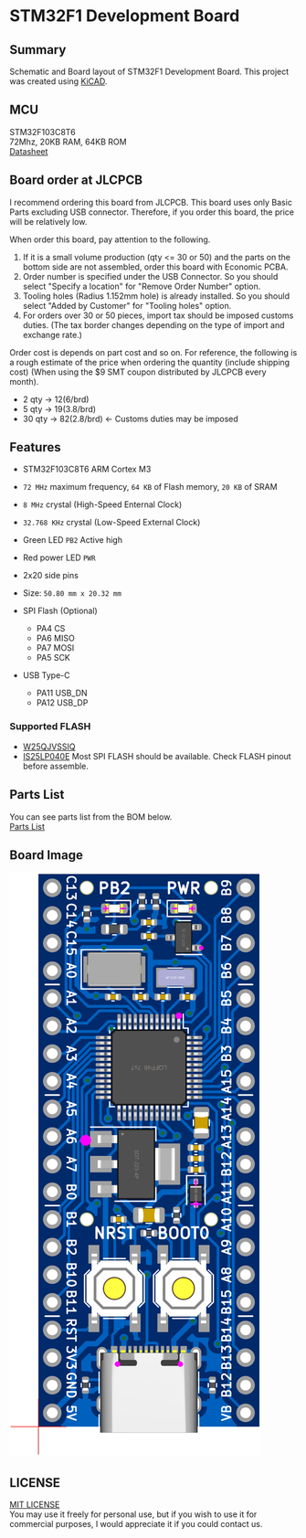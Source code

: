 # STM32F1 Development Board

## Summary
Schematic and Board layout of STM32F1 Development Board. This project was created using [KiCAD](https://www.kicad.org/).

## MCU
STM32F103C8T6  
72Mhz, 20KB RAM, 64KB ROM  
[Datasheet](https://www.st.com/resource/en/datasheet/stm32f103cb.pdf)

## Board order at JLCPCB
I recommend ordering this board from JLCPCB. This board uses only Basic Parts excluding USB connector. Therefore, if you order this board, the price will be relatively low. 

When order this board, pay attention to the following.
1. If it is a small volume production (qty <= 30 or 50) and the parts on the bottom side are not assembled, order this board with Economic PCBA.
2. Order number is specified under the USB Connector. So you should select "Specify a location" for "Remove Order Number" option. 
3. Tooling holes (Radius 1.152mm hole) is already installed. So you should select "Added by Customer" for "Tooling holes" option.
4. For orders over 30 or 50 pieces, import tax should be imposed customs duties. (The tax border changes depending on the type of import and exchange rate.)

Order cost is depends on part cost and so on. For reference, the following is a rough estimate of the price when ordering the quantity (include shipping cost) (When using the $9 SMT coupon distributed by JLCPCB every month).
*  2 qty -> $12 ($6/brd)
*  5 qty -> $19 ($3.8/brd)
* 30 qty -> $82 ($2.8/brd) <- Customs duties may be imposed

## Features
* STM32F103C8T6 ARM Cortex M3
* `72 MHz` maximum frequency, `64 KB` of Flash memory, `20 KB` of SRAM
* `8 MHz` crystal (High-Speed Enternal Clock)
* `32.768 KHz` crystal (Low-Speed External Clock)
* Green LED `PB2` Active high
* Red power LED `PWR`
* 2x20 side pins
* Size: `50.80 mm x 20.32 mm`

* SPI Flash (Optional)
  * PA4 CS
  * PA6 MISO
  * PA7 MOSI
  * PA5 SCK

* USB Type-C
  * PA11 USB_DN
  * PA12 USB_DP

### Supported FLASH
* [W25QJVSSIQ](https://www.digikey.jp/ja/products/detail/winbond-electronics/W25Q32JVSSIQ/5803981)
* [IS25LP040E](https://akizukidenshi.com/catalog/g/gI-18046/)
Most SPI FLASH should be available. Check FLASH pinout before assemble.

## Parts List
You can see parts list from the BOM below.  
[Parts List](/production/bom.csv)

## Board Image
![Board Image](STM32F1-DevBoard-board.png)

## LICENSE
[MIT LICENSE](/LICENSE)  
You may use it freely for personal use, but if you wish to use it for commercial purposes, I would appreciate it if you could contact us.
